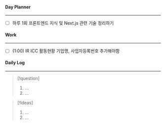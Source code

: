 
#### Day Planner
---
- [ ] 하루 1회 프론트엔드 지식 및 Next.js 관련 기술 정리하기


#### Work
---
- [ ] (1:00) IR ICC 활동현황 기업명, 사업자등록번호 추가해야함

#### Daily Log
---
> [!question]
> 1. ...
> 2. ...

> [!Ideas]
> 1. ...
> 2. ...



